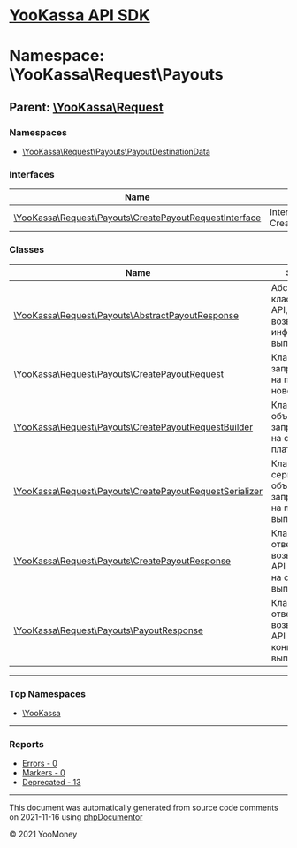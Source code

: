 # [YooKassa API SDK](../home.md)

# Namespace: \YooKassa\Request\Payouts

## Parent: [\YooKassa\Request](../namespaces/yookassa-request.md)

### Namespaces

* [\YooKassa\Request\Payouts\PayoutDestinationData](../namespaces/yookassa-request-payouts-payoutdestinationdata.md)

### Interfaces

| Name | Summary |
| ---- | ------- |
| [\YooKassa\Request\Payouts\CreatePayoutRequestInterface](../classes/YooKassa-Request-Payouts-CreatePayoutRequestInterface.md) | Interface CreatePayoutRequestInterface |

### Classes

| Name | Summary |
| ---- | ------- |
| [\YooKassa\Request\Payouts\AbstractPayoutResponse](../classes/YooKassa-Request-Payouts-AbstractPayoutResponse.md) | Абстрактный класс ответа от API, возвращающего информацию о выплате |
| [\YooKassa\Request\Payouts\CreatePayoutRequest](../classes/YooKassa-Request-Payouts-CreatePayoutRequest.md) | Класс объекта запроса к API на проведение новой выплаты |
| [\YooKassa\Request\Payouts\CreatePayoutRequestBuilder](../classes/YooKassa-Request-Payouts-CreatePayoutRequestBuilder.md) | Класс билдера объектов запросов к API на создание платежа |
| [\YooKassa\Request\Payouts\CreatePayoutRequestSerializer](../classes/YooKassa-Request-Payouts-CreatePayoutRequestSerializer.md) | Класс сериалайзера объекта запроса к API на проведение выплаты |
| [\YooKassa\Request\Payouts\CreatePayoutResponse](../classes/YooKassa-Request-Payouts-CreatePayoutResponse.md) | Класс объекта ответа возвращаемого API при запросе на создание выплаты |
| [\YooKassa\Request\Payouts\PayoutResponse](../classes/YooKassa-Request-Payouts-PayoutResponse.md) | Класс объекта ответа, возвращаемого API при запросе конкретной выплаты |

---

### Top Namespaces

* [\YooKassa](../namespaces/yookassa.md)

---

### Reports
* [Errors - 0](../reports/errors.md)
* [Markers - 0](../reports/markers.md)
* [Deprecated - 13](../reports/deprecated.md)

---

This document was automatically generated from source code comments on 2021-11-16 using [phpDocumentor](http://www.phpdoc.org/)

&copy; 2021 YooMoney